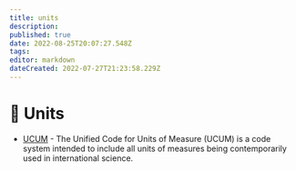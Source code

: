 ```yaml
---
title: units
description: 
published: true
date: 2022-08-25T20:07:27.548Z
tags: 
editor: markdown
dateCreated: 2022-07-27T21:23:58.229Z
---
```


# 📏 Units

* [UCUM](https://github.com/cure-dao/docs/blob/main/reference-databases/units/units\_of\_measure.csv) - The Unified Code for Units of Measure (UCUM) is a code system intended to include all units of measures being contemporarily used in international science.
